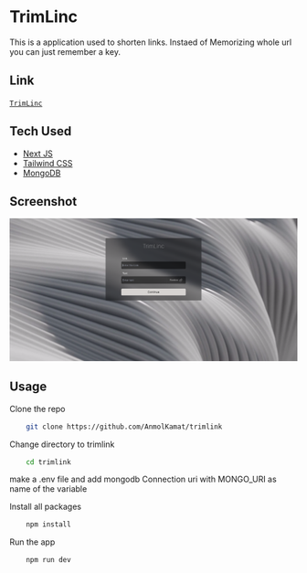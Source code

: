 
# TrimLinc

This is a application used to shorten links.
Instaed of Memorizing whole url you can just remember a key.




## Link 
[`TrimLinc`](https://trimlinc.vercel.app/)
## Tech Used

 - [Next JS](https://nextjs.org/)
 - [Tailwind CSS](https://tailwindcss.com/)
 - [MongoDB](https://www.mongodb.com/)




## Screenshot


![Demo](https://raw.githubusercontent.com/AnmolKamat/trimlink/master/sample/home.png)

## Usage
    
Clone the repo
```bash
    git clone https://github.com/AnmolKamat/trimlink
```

Change directory to trimlink

```bash
    cd trimlink
```
make a .env file and add mongodb Connection uri with MONGO_URI as name of the variable

Install all packages
```bash
    npm install
```

Run the app
```bash
    npm run dev
```

